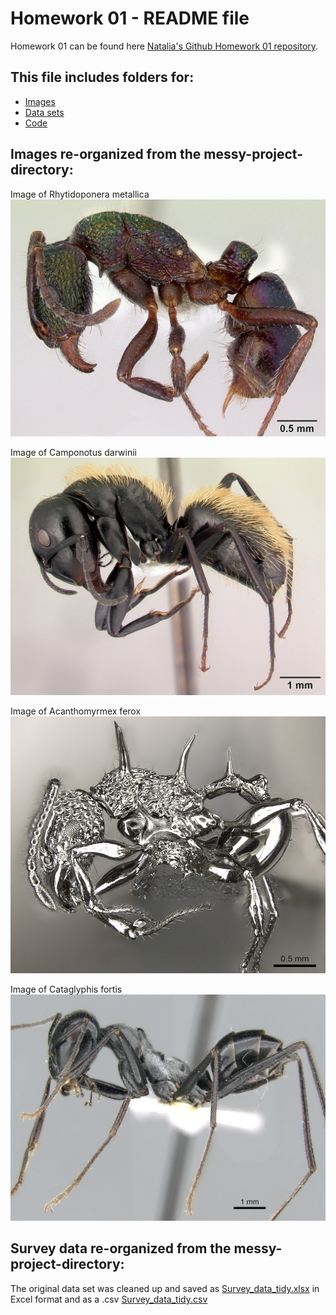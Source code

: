 # **Homework 01 - README file**

Homework 01 can be found here [Natalia's Github Homework 01 repository](https://github.com/NdelaForce/tfcb-homework01).

## **This file includes folders for:**
* [Images](https://github.com/NdelaForce/tfcb-homework01/tree/main/homework01/messy-project-directory/Images)
* [Data sets](https://github.com/NdelaForce/tfcb-homework01/tree/main/homework01/messy-project-directory/Data_sets)
* [Code](https://github.com/NdelaForce/tfcb-homework01/tree/main/homework01/messy-project-directory/Code)

## **Images re-organized from the messy-project-directory:**

Image of Rhytidoponera metallica
![Image of Rhytidoponera metallica](https://github.com/NdelaForce/tfcb-homework01/blob/main/homework01/messy-project-directory/Images/casent_0172345_Rhytidoponera_metallica.jpg)

Image of Camponotus darwinii
![Image of Camponotus darwinii](https://github.com/NdelaForce/tfcb-homework01/blob/main/homework01/messy-project-directory/Images/casent_0191696_Camponotus_darwinii.jpg)

Image of Acanthomyrmex ferox
![Image of Acanthomyrmex ferox](https://github.com/NdelaForce/tfcb-homework01/blob/main/homework01/messy-project-directory/Images/casent_0901788_Acanthomyrmex_ferox_p_1_high.jpg)

Image of Cataglyphis fortis
![Image of Cataglyphis fortis](https://github.com/NdelaForce/tfcb-homework01/blob/main/homework01/messy-project-directory/Images/casent_0906296_Cataglyphis_fortis_p_1_high.jpg)

## **Survey data re-organized from the messy-project-directory:**
The original data set was cleaned up and saved as [Survey_data_tidy.xlsx](https://github.com/NdelaForce/tfcb-homework01/blob/main/homework01/messy-project-directory/Data_sets/Survey%20_data_tidy.xlsx) 
in Excel format and as a .csv [Survey_data_tidy.csv](https://github.com/NdelaForce/tfcb-homework01/blob/main/homework01/messy-project-directory/Data_sets/Survey%20_data_tidy.csv)



